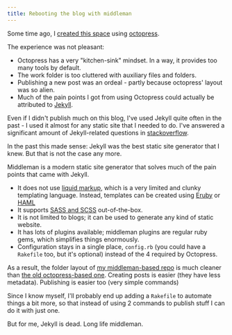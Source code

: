 ```yaml
---
title: Rebooting the blog with middleman
---
```


Some time ago, I [created this space](/https://kikito.github.io/blog/2012/03/06/starting-the-blog-with-octopress/) using [octopress](http://octopress.org/).

The experience was not pleasant:

* Octopress has a very "kitchen-sink" mindset. In a way, it provides too many tools by default.
* The work folder is too cluttered with auxiliary files and folders.
* Publishing a new post was an ordeal - partly because octopress' layout was so alien.
* Much of the pain points I got from using Octopress could actually be attributed to [Jekyll](http://jekyllrb.com/).

Even if I didn't publish much on this blog, I've used Jekyll quite often in the past - I used it almost for any static site that I needed to do. I've answered a significant amount of Jekyll-related questions in [stackoverflow](http://stackoverflow.com).

In the past this made sense: Jekyll was the best static site generator that I knew. But that is not the case any more.

Middleman is a modern static site generator that solves much of the pain points that came with Jekyll.

* It does not use [liquid markup](http://liquidmarkup.org/), which is a very limited and clunky templating language. Instead, templates can be created using [Eruby](http://en.wikipedia.org/wiki/ERuby)
  or [HAML](http://haml.info/)
* It supports [SASS and SCSS](http://sass-lang.com/) out-of-the-box.
* It is not limited to blogs; it can be used to generate any kind of static website.
* It has lots of plugins available; middleman plugins are regular ruby gems, which simplifies things enormously.
* Configuration stays in a single place, `config.rb` (you could have a `Rakefile` too, but it's optional) instead of the 4 required by Octopress.

As a result, the folder layout of [my middleman-based repo](https://github.com/kikito/kikito.github.io/tree/source) is much cleaner than [the old octopress-based one](https://github.com/kikito/old-blog/tree/source).
Creating posts is easier (they have less metadata). Publishing is easier too (very simple commands)

Since I know myself, I'll probably end up adding a `Rakefile` to automate things a bit more, so that instead of using 2 commands to publish stuff I can do it with just one.

But for me, Jekyll is dead. Long life middleman.
